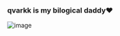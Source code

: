 ### qvarkk is my bilogical daddy❤️
![image](https://github.com/Qvuark/qvuark/assets/93947984/2f928330-eb27-4175-86d0-e1214c6ed608)

<!--
**Qvuark/qvuark** is a ✨ _special_ ✨ repository because its `README.md` (this file) appears on your GitHub profile.

Here are some ideas to get you started:

- 🔭 I’m currently working on ...
- 🌱 I’m currently learning ...
- 👯 I’m looking to collaborate on ...
- 🤔 I’m looking for help with ...
- 💬 Ask me about ...
- 📫 How to reach me: ...
- 😄 Pronouns:her/him
- ⚡ Fun fact: ...
-->

